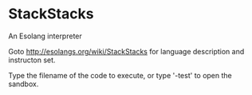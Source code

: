 # StackStacks
An Esolang interpreter

Goto http://esolangs.org/wiki/StackStacks for language description and instructon set.

Type the filename of the code to execute, or type '-test' to open the sandbox.

